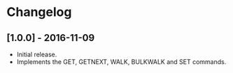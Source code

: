 # Changelog


## [1.0.0] - 2016-11-09

- Initial release.
- Implements the GET, GETNEXT, WALK, BULKWALK and SET commands.
